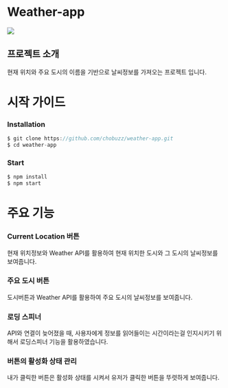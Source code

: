 # Weather-app

<img src="https://github.com/chobuzz/weather-app/assets/139810780/156e1407-b7a1-45e9-a056-8c001bb43d67">

## 프로젝트 소개

현재 위치와 주요 도시의 이름을 기반으로 날씨정보를 가져오는 프로젝트 입니다.

# 시작 가이드

### Installation

```jsx
$ git clone https://github.com/chobuzz/weather-app.git
$ cd weather-app
```

### Start

```jsx
$ npm install
$ npm start
```

# 주요 기능

### Current Location 버튼

현재 위치정보와 Weather API를 활용하여 현재 위치한 도시와 그 도시의 날씨정보를 보여줍니다.

### 주요 도시 버튼

도시버튼과 Weather API를 활용하여 주요 도시의 날씨정보를 보여줍니다.

### 로딩 스피너

API와 연결이 늦어졌을 때, 사용자에게 정보를 읽어들이는 시간이라는걸 인지시키기 위해서 로딩스피너 기능을 활용하였습니다.

### 버튼의 활성화 상태 관리

내가 클릭한 버튼은 활성화 상태를 시켜서 유저가 클릭한 버튼을 뚜렷하게 보여줍니다.

